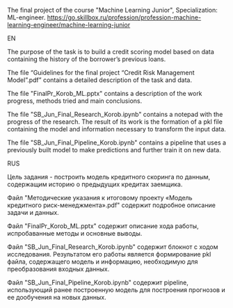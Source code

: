 The final project of the course "Machine Learning Junior", Specialization: ML-engineer.
https://go.skillbox.ru/profession/profession-machine-learning-engineer/machine-learning-junior

EN

The purpose of the task is to build a credit scoring model based on data containing the history of the borrower’s previous loans.

The file “Guidelines for the final project “Credit Risk Management Model”.pdf” contains a detailed description of the task and data.

The file "FinalPr_Korob_ML.pptx" contains a description of the work progress, methods tried and main conclusions.

The file "SB_Jun_Final_Research_Korob.ipynb" contains a notepad with the progress of the research. The result of its work is the formation of a pkl file containing the model and information necessary to transform the input data.

The file "SB_Jun_Final_Pipeline_Korob.ipynb" contains a pipeline that uses a previously built model to make predictions and further train it on new data.

RUS

Цель задания - построить модель кредитного скоринга по данным, содержащим историю о предыдущих кредитах заемщика.

Файл "Методические указания к итоговому проекту «Модель кредитного риск-менеджмента».pdf" содержит подробное описание задачи и данных.

Файл "FinalPr_Korob_ML.pptx" содержит описание хода работы, испробаванные методы и основные выводы.

Файл "SB_Jun_Final_Research_Korob.ipynb" содержит блокнот с ходом исследования. Результатом его работы является формирование pkl файла, содержащего модель и информацию, необходимую для преобразования входных данных.

Файл "SB_Jun_Final_Pipeline_Korob.ipynb" содержит pipeline, использующий ранее построенную модель для построения прогнозов и ее дообучения на новых данных.